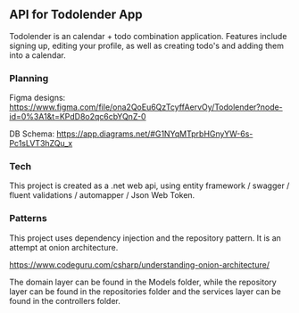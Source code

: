 ## API for Todolender App 

Todolender is an calendar + todo combination application. Features include signing up, editing your profile, as well as creating todo's and adding them into a calendar. 

### Planning 
Figma designs: 
https://www.figma.com/file/ona2QoEu6QzTcyffAervOy/Todolender?node-id=0%3A1&t=KPdD8o2qc6cbYQnZ-0

DB Schema: 
https://app.diagrams.net/#G1NYqMTprbHGnyYW-6s-Pc1sLVT3hZQu_x

### Tech 

This project is created as a .net web api, using entity framework / swagger / fluent validations / automapper / Json Web Token.

### Patterns 

This project uses dependency injection and the repository pattern. It is an attempt at onion architecture.

https://www.codeguru.com/csharp/understanding-onion-architecture/

The domain layer can be found in the Models folder, while the repository layer can be found in the repositories folder and the services layer can be found in the controllers folder. 
